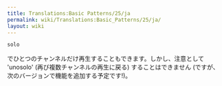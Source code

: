 ```yaml
---
title: Translations:Basic Patterns/25/ja
permalink: wiki/Translations:Basic_Patterns/25/ja/
layout: wiki
---
```


``` Haskell
solo
```

でひとつのチャンネルだけ再生することもできます。しかし、注意として
'unosolo' (再び複数チャンネルの再生に戻る) することはできません
(ですが、次のバージョンで機能を追加する予定です!)。
